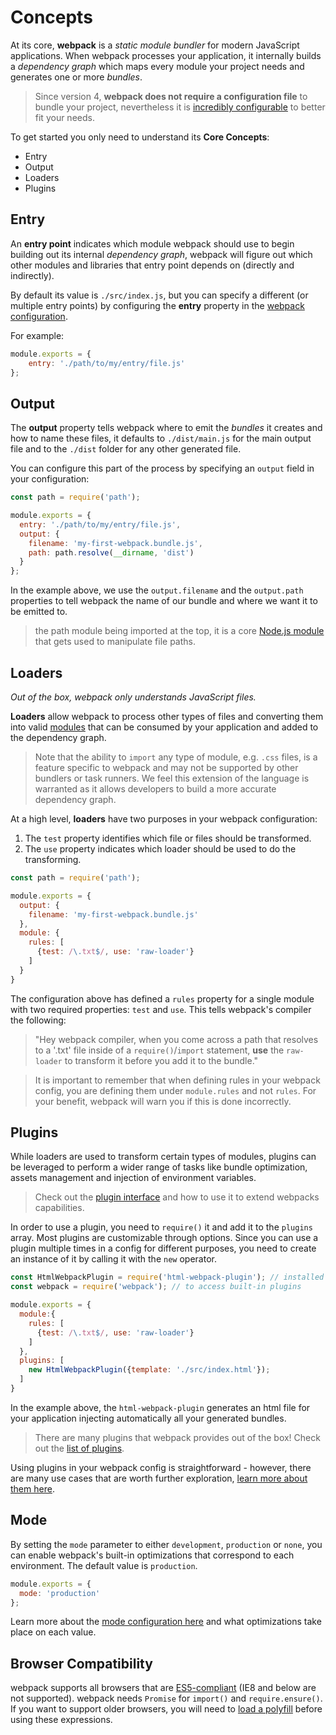 # Concepts

At its core, **webpack** is a *static module bundler* for modern JavaScript applications. When webpack processes your application, it internally builds a *dependency graph* which maps every module your project needs and generates one or more *bundles*.

> Since version 4, **webpack does not require a configuration file** to bundle your project, nevertheless it is [incredibly configurable](https://webpack.js.org/configuration) to better fit your needs.



To get started you only need to understand its **Core Concepts**:

- Entry
- Output
- Loaders
- Plugins



## Entry

An **entry point** indicates which module webpack should use to begin building out its internal *dependency graph*, webpack will figure out which other modules and libraries that entry point depends on (directly and indirectly).

By default its value is `./src/index.js`, but you can specify a different (or multiple entry points) by configuring the **entry** property in the [webpack configuration](https://webpack.js.org/configuration). 

For example:

```javascript
module.exports = {
    entry: './path/to/my/entry/file.js'
};
```



## Output

The **output** property tells webpack where to emit the *bundles* it creates and how to name these files, it defaults to `./dist/main.js` for the main output file and to the `./dist` folder for any other generated file.

You can configure this part of the process by specifying an `output` field in your configuration:

```javascript
const path = require('path');

module.exports = {
  entry: './path/to/my/entry/file.js',
  output: {
    filename: 'my-first-webpack.bundle.js',
    path: path.resolve(__dirname, 'dist')
  }
};
```

In the example above, we use the `output.filename` and the `output.path` properties to tell webpack the name of our bundle and where we want it to be emitted to.

> the path module being imported at the top, it is a core [Node.js module](https://nodejs.org/api/modules.html) that gets used to manipulate file paths.



## Loaders

*Out of the box, webpack only understands JavaScript files.*

 **Loaders** allow webpack to process other types of files and converting them into valid [modules](https://webpack.js.org/concepts/modules) that can be consumed by your application and added to the dependency graph.

> Note that the ability to `import` any type of module, e.g. `.css` files, is a feature specific to webpack and may not be supported by other bundlers or task runners. We feel this extension of the language is warranted as it allows developers to build a more accurate dependency graph.

At a high level,  **loaders** have two purposes in your webpack configuration:

1. The `test` property identifies which file or files should be transformed.
2. The `use` property indicates which loader should be used to do the transforming.

```javascript
const path = require('path');

module.exports = {
  output: {
    filename: 'my-first-webpack.bundle.js'
  },
  module: {
    rules: [
      {test: /\.txt$/, use: 'raw-loader'}
    ]
  }
}
```

The configuration above has defined a `rules` property for a single module with two required properties: `test` and `use`. This tells webpack's compiler the following:

> "Hey webpack compiler, when you come across a path that resolves to a '.txt' file inside of a `require()`/`import` statement, **use** the `raw-loader` to transform it before you add it to the bundle."

> It is important to remember that when defining rules in your webpack config, you are defining them under `module.rules` and not `rules`. For your benefit, webpack will warn you if this is done incorrectly.



## Plugins

While loaders are used to transform certain types of modules, plugins can be leveraged to perform a wider range of tasks like bundle optimization, assets management and injection of environment variables.

> Check out the [plugin interface](https://webpack.js.org/api/plugins) and how to use it to extend webpacks capabilities.

In order to use a plugin, you need to `require()` it and add it to the `plugins` array. Most plugins are customizable through options. Since you can use a plugin multiple times in a config for different purposes, you need to create an instance of it by calling it with the `new` operator.

```javascript
const HtmlWebpackPlugin = require('html-webpack-plugin'); // installed via npm
const webpack = require('webpack'); // to access built-in plugins

module.exports = {
  module:{
    rules: [
      {test: /\.txt$/, use: 'raw-loader'}
    ]
  },
  plugins: [
    new HtmlWebpackPlugin({template: './src/index.html'});
  ]
}
```

In the example above, the `html-webpack-plugin` generates an html file for your application injecting automatically all your generated bundles.

> There are many plugins that webpack provides out of the box! Check out the [list of plugins](https://webpack.js.org/plugins).

Using plugins in your webpack config is straightforward - however, there are many use cases that are worth further exploration, [learn more about them here](https://webpack.js.org/concepts/plugins). 

## Mode

By setting the `mode` parameter to either `development`, `production` or `none`, you can enable webpack's built-in optimizations that correspond to each environment. The default value is `production`.

```javascript
module.exports = {
  mode: 'production'
};
```

Learn more about the [mode configuration here](https://webpack.js.org/concepts/mode) and what optimizations take place on each value.

## Browser Compatibility

webpack supports all browsers that are [ES5-compliant](https://kangax.github.io/compat-table/es5/) (IE8 and below are not supported). webpack needs `Promise` for `import()` and `require.ensure()`. If you want to support older browsers, you will need to [load a polyfill](https://webpack.js.org/guides/shimming/) before using these expressions.

















